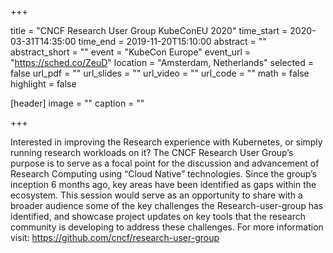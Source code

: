 +++

title = "CNCF Research User Group KubeConEU 2020"
time_start = 2020-03-31T14:35:00
time_end = 2019-11-20T15:10:00
abstract = ""
abstract_short = ""
event = "KubeCon Europe"
event_url = "https://sched.co/ZeuD"
location = "Amsterdam, Netherlands"
selected = false
url_pdf = ""
url_slides = ""
url_video = ""
url_code = ""
math = false
highlight = false

[header]
image = ""
caption = ""

+++

Interested in improving the Research experience with Kubernetes, or simply running research workloads on it? The CNCF Research User Group’s purpose is to serve as a focal point for the discussion and advancement of Research Computing using “Cloud Native” technologies. Since the group’s inception 6 months ago, key areas have been identified as gaps within the ecosystem. This session would serve as an opportunity to share with a broader audience some of the key challenges the Research-user-group has identified, and showcase project updates on key tools that the research community is developing to address these challenges. For more information visit: https://github.com/cncf/research-user-group